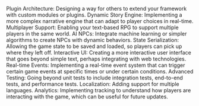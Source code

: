 Plugin Architecture: Designing a way for others to extend your framework with custom modules or plugins.
Dynamic Story Engine: Implementing a more complex narrative engine that can adapt to player choices in real-time.
Multiplayer Support: Enabling your text-based RPG to support multiple players in the same world.
AI NPCs: Integrate machine learning or simpler algorithms to create NPCs with dynamic behaviors.
State Serialization: Allowing the game state to be saved and loaded, so players can pick up where they left off.
Interactive UI: Creating a more interactive user interface that goes beyond simple text, perhaps integrating with web technologies.
Real-time Events: Implementing a real-time event system that can trigger certain game events at specific times or under certain conditions.
Advanced Testing: Going beyond unit tests to include integration tests, end-to-end tests, and performance tests.
Localization: Adding support for multiple languages.
Analytics: Implementing tracking to understand how players are interacting with the game, which can be useful for future updates.